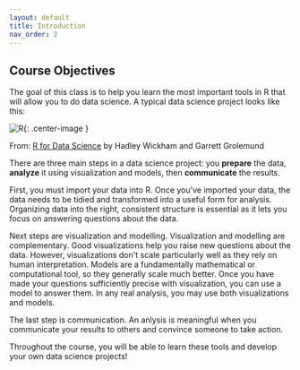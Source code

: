 ```yaml
---
layout: default
title: Introduction
nav_order: 2
---
```


## Course Objectives

The goal of this class is to help you learn the most important tools in R that will allow you to do data science. A typical data science project looks like this:

![R](/winter2023/docs/assets/images/R.png){: .center-image }

From: [R for Data Science](https://r4ds.had.co.nz/introduction.html) by Hadley Wickham and Garrett Grolemund

There are three main steps in a data science project: you **prepare** the data, **analyze** it using visualization and models, then **communicate** the results. 

First, you must import your data into R. Once you've imported your data, the data needs to be tidied and transformed into a useful form for analysis. Organizing data into the right, consistent structure is essential as it lets you focus on answering questions about the data. 

Next steps are visualization and modelling. Visualization and modelling are complementary. Good visualizations help you raise new questions about the data. However, visualizations don't scale particularly well as they rely on human interpretation. Models are a fundamentally mathematical or computational tool, so they generally scale much better. Once you have made your questions sufficiently precise with visualization, you can use a model to answer them. In any real analysis, you may use both visualizations and models. 

The last step is communication. An anlysis is meaningful when you communicate your results to others and convince someone to take action. 

Throughout the course, you will be able to learn these tools and develop your own data science projects!